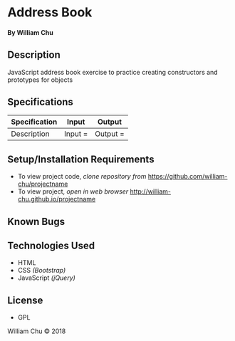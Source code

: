 # **Address Book**

#### By William Chu

## Description

JavaScript address book exercise to practice creating constructors and prototypes for objects

## Specifications

| Specification | Input | Output |
| --- | --- | --- |
| Description | Input =  | Output = |

## Setup/Installation Requirements

* To view project code, _clone repository from_ https://github.com/william-chu/projectname
* To view project, _open in web browser_ http://william-chu.github.io/projectname

## Known Bugs

## Technologies Used

* HTML
* CSS _(Bootstrap)_
* JavaScript _(jQuery)_

## License

* GPL

William Chu © 2018
